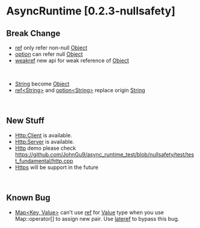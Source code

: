 # AsyncRuntime [0.2.3-nullsafety]

## Break Change
- [ref](include/async_runtime/basic/ref.h) only refer non-null [Object](include/async_runtime/object.h)
- [option](include/async_runtime/basic/ref.h) can refer null [Object](include/async_runtime/object.h)
- [weakref](include/async_runtime/basic/ref.h) new api for weak reference of [Object](include/async_runtime/object.h)

<br/>

- [String](include/async_runtime/basic/string.h) become [Object](include/async_runtime/object.h)
- [ref\<String>](include/async_runtime/basic/string.h) and [option\<String>](include/async_runtime/basic/string.h) replace origin [String]()

<br/>

## New Stuff
- [Http:Client](include/async_runtime/fundamental/http.h) is available. 
- [Http:Server](include/async_runtime/fundamental/http.h) is available. 
- [Http](include/async_runtime/fundamental/http.h) demo please check https://github.com/JohnGu9/async_runtime_test/blob/nullsafety/test/test_fundamental/http.cpp
- [Https]() will be support in the future

<br/>

## Known Bug
- [Map<Key, Value>](include/async_runtime/basic/container/map.h) can't use [ref](include/async_runtime/basic/ref.h) for [Value]() type when you use Map::operator[] to assign new pair. Use [lateref](include/async_runtime/basic/ref.h) to bypass this bug. 